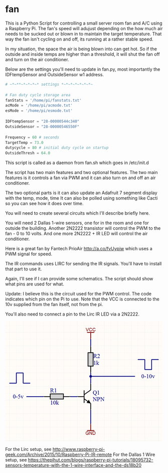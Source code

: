 # fan
This is a Python Script for controlling a small server room fan and A/C using a Raspberry Pi.  The fan's speed will adujust depending on the how much air needs to be sucked out or blown in to maintain the target temperature.  That way the fan isn't cycling on and off, its running at a rather stable speed.  

In my situation, the space the air is being blown into can get hot.  So if the outside and inside temps are higher than a threshold, it will shut the fan off and turn on the air conditioner. 

Below are the settings you'll need to update in fan.py, most importantly the IDFtempSensor and OutsideSensor w1 address. 

```python
# ~*~**~*~*~*~* settings *~*~*~*~*~*~*~

# Fan duty cycle storage area
fanStats = '/home/pi/fanstats.txt'
acMode = '/home/pi/acmode.txt'
esMode = '/home/pi/esmode.txt'
      
IDFtempSensor = "28-00000544c340"
OutsideSensor = "28-00000546550F"

Frequency = 60 # seconds
TargetTemp = 73.0
dutycycle = 80 # initial duty cycle on startup
OutsideThresh = 64.0

```


This script is called as a daemon from fan.sh which goes in /etc/init.d

The script has two main features and two optional features.
The two main features is it controls a fan via PWM and it can also turn on and off an air conditioner. 

The two optional parts is it can also update an Adafruit 7 segment display with the temp, mode, time
It can also be polled using something like Cacti so you can see how it does over time.

You will need to create several circuits which I'll describe briefly here.

You will need 2 Dallas 1-wire sensors, one for in the room and one for outside the building.
Another 2N2222 transistor will control the PWM to the fan - 0 to 10 volts.
And one more 2N2222 + IR LED will control the air conditioner. 

Here is a great fan by Fantech PrioAir http://a.co/fvUypiw which uses a PWM signal for speed.

The IR commands uses LIRC for sending the IR signals.  You'll have to install that part to use it.

Again, I'll see if I can provide some schematics.  The script should show what pins are used for what.

Update:  I believe this is the circuit used for the PWM control.  The code indicates which pin on the Pi to use.  Note that the VCC is connected to the 10v supplied from the fan itself, not from the pi.

You'll also need to connect a pin to the Lirc IR LED via a 2N2222.

![title](https://github.com/ntsecrets/fan/blob/master/transistor-circuit.png)

For the Lirc setup, see http://www.raspberry-pi-geek.com/Archive/2015/10/Raspberry-Pi-IR-remote
For the Dallas 1 Wire setup, see https://thepihut.com/blogs/raspberry-pi-tutorials/18095732-sensors-temperature-with-the-1-wire-interface-and-the-ds18b20
